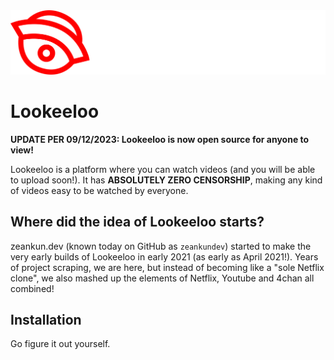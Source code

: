 <div align="center">
    <img src="./src/assets/logo.svg" alt="Lookeeloo logo">
</div>

# Lookeeloo
**UPDATE PER 09/12/2023: Lookeeloo is now open source for anyone to view!**

Lookeeloo is a platform where you can watch videos (and you will be able to upload soon!). It has **ABSOLUTELY ZERO CENSORSHIP**, making any kind of videos easy to be watched by everyone.

## Where did the idea of Lookeeloo starts?
zeankun.dev (known today on GitHub as `zeankundev`) started to make the very early builds of Lookeeloo in early 2021 (as early as April 2021!). Years of project scraping, we are here, but instead of becoming like a "sole Netflix clone", we also mashed up the elements of Netflix, Youtube and 4chan all combined!

## Installation
Go figure it out yourself.